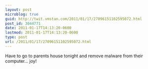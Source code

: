```yaml
---
layout: post
microblog: true
guid: http://twit.vmstan.com/2011/01/17/27096151102595072.html
post_id: 3044771
date: 2011-01-17T14:13:20-0600
lastmod: 2011-01-17T14:13:20-0600
type: post
url: /2011/01/17/27096151102595072.html
---
```

Have to go to parents house tonight and remove malware from their computer... joy!
